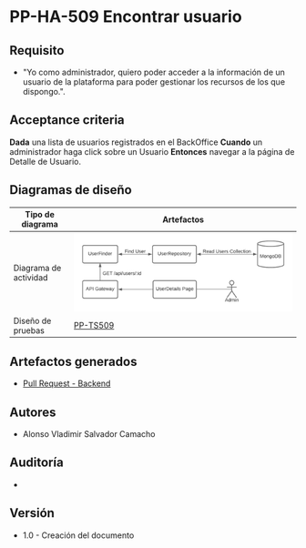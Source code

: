# PP-HA-509 Encontrar usuario

## Requisito

- "Yo como administrador, quiero poder acceder a la información de un usuario de la plataforma para poder gestionar los recursos de los que dispongo.".

## Acceptance criteria

**Dada** una lista de usuarios registrados en el BackOffice 
**Cuando** un administrador haga click sobre un Usuario
**Entonces** navegar a la página de Detalle de Usuario.

## Diagramas de diseño

| Tipo de diagrama      | Artefactos                                                                                                                                                                                                         |
| --------------------- | ------------------------------------------------------------------------------------------------------------------------------------------------------------------------------------------------------------------ |
| Diagrama de actividad | ![Solution Chart](../../assets/PP-HA-509.png 'Find user chart')                                                                                                                                               | |
| Diseño de pruebas     | [PP-TS509](https://taro-depto-ti.atlassian.net/l/c/Wj9ePmRE) |

## Artefactos generados

- [Pull Request - Backend](https://github.com/Taro-IT/frappe/pull/55)

## Autores

- Alonso Vladimir Salvador Camacho

## Auditoría

-

## Versión

- 1.0 - Creación del documento
